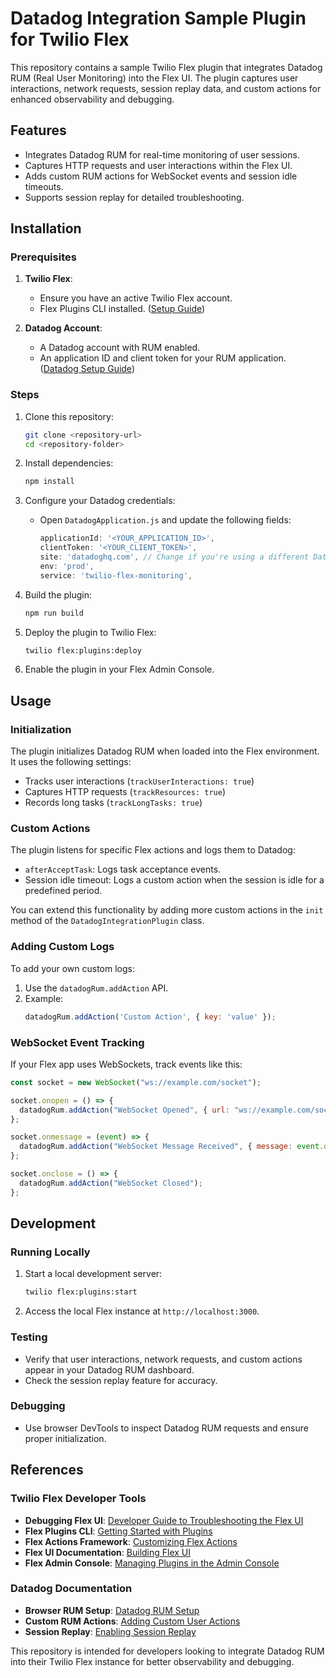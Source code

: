 # Datadog Integration Sample Plugin for Twilio Flex

This repository contains a sample Twilio Flex plugin that integrates Datadog RUM (Real User Monitoring) into the Flex UI. The plugin captures user interactions, network requests, session replay data, and custom actions for enhanced observability and debugging.

## Features
- Integrates Datadog RUM for real-time monitoring of user sessions.
- Captures HTTP requests and user interactions within the Flex UI.
- Adds custom RUM actions for WebSocket events and session idle timeouts.
- Supports session replay for detailed troubleshooting.

## Installation

### Prerequisites
1. **Twilio Flex**:
   - Ensure you have an active Twilio Flex account.
   - Flex Plugins CLI installed. ([Setup Guide](https://www.twilio.com/docs/flex/developer/plugins/cli))

2. **Datadog Account**:
   - A Datadog account with RUM enabled.
   - An application ID and client token for your RUM application. ([Datadog Setup Guide](https://docs.datadoghq.com/real_user_monitoring/browser/))

### Steps
1. Clone this repository:
   ```bash
   git clone <repository-url>
   cd <repository-folder>
   ```

2. Install dependencies:
   ```bash
   npm install
   ```

3. Configure your Datadog credentials:
   - Open `DatadogApplication.js` and update the following fields:
     ```javascript
     applicationId: '<YOUR_APPLICATION_ID>',
     clientToken: '<YOUR_CLIENT_TOKEN>',
     site: 'datadoghq.com', // Change if you're using a different Datadog region
     env: 'prod',
     service: 'twilio-flex-monitoring',
     ```

4. Build the plugin:
   ```bash
   npm run build
   ```

5. Deploy the plugin to Twilio Flex:
   ```bash
   twilio flex:plugins:deploy
   ```

6. Enable the plugin in your Flex Admin Console.

## Usage

### Initialization
The plugin initializes Datadog RUM when loaded into the Flex environment. It uses the following settings:
- Tracks user interactions (`trackUserInteractions: true`)
- Captures HTTP requests (`trackResources: true`)
- Records long tasks (`trackLongTasks: true`)

### Custom Actions
The plugin listens for specific Flex actions and logs them to Datadog:
- `afterAcceptTask`: Logs task acceptance events.
- Session idle timeout: Logs a custom action when the session is idle for a predefined period.

You can extend this functionality by adding more custom actions in the `init` method of the `DatadogIntegrationPlugin` class.

### Adding Custom Logs
To add your own custom logs:
1. Use the `datadogRum.addAction` API.
2. Example:
   ```javascript
   datadogRum.addAction('Custom Action', { key: 'value' });
   ```

### WebSocket Event Tracking
If your Flex app uses WebSockets, track events like this:
```javascript
const socket = new WebSocket("ws://example.com/socket");

socket.onopen = () => {
  datadogRum.addAction("WebSocket Opened", { url: "ws://example.com/socket" });
};

socket.onmessage = (event) => {
  datadogRum.addAction("WebSocket Message Received", { message: event.data });
};

socket.onclose = () => {
  datadogRum.addAction("WebSocket Closed");
};
```

## Development

### Running Locally
1. Start a local development server:
   ```bash
   twilio flex:plugins:start
   ```
2. Access the local Flex instance at `http://localhost:3000`.

### Testing
- Verify that user interactions, network requests, and custom actions appear in your Datadog RUM dashboard.
- Check the session replay feature for accuracy.

### Debugging
- Use browser DevTools to inspect Datadog RUM requests and ensure proper initialization.

## References

### Twilio Flex Developer Tools
- **Debugging Flex UI**: [Developer Guide to Troubleshooting the Flex UI](https://www.twilio.com/docs/flex/developer/ui/troubleshoot-the-flex-ui)
- **Flex Plugins CLI**: [Getting Started with Plugins](https://www.twilio.com/docs/flex/developer/plugins/cli)
- **Flex Actions Framework**: [Customizing Flex Actions](https://www.twilio.com/docs/flex/actions-framework)
- **Flex UI Documentation**: [Building Flex UI](https://www.twilio.com/docs/flex/developer/ui)
- **Flex Admin Console**: [Managing Plugins in the Admin Console](https://www.twilio.com/docs/flex/admin-guide)

### Datadog Documentation
- **Browser RUM Setup**: [Datadog RUM Setup](https://docs.datadoghq.com/real_user_monitoring/browser/)
- **Custom RUM Actions**: [Adding Custom User Actions](https://docs.datadoghq.com/real_user_monitoring/browser/actions/)
- **Session Replay**: [Enabling Session Replay](https://docs.datadoghq.com/real_user_monitoring/session_replay/)

This repository is intended for developers looking to integrate Datadog RUM into their Twilio Flex instance for better observability and debugging.
